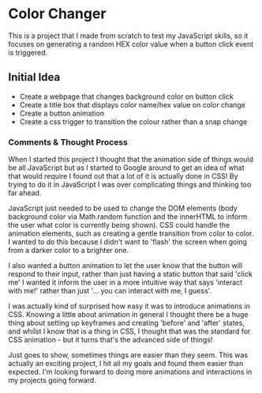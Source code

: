 # Color Changer

This is a project that I made from scratch to test my JavaScript skills, so it focuses on generating a random HEX color value when a button click event is triggered. 

## Initial Idea

- Create a webpage that changes background color on button click
- Create a title box that displays color name/hex value on color change
- Create a button animation
- Create a css trigger to transition the colour rather than a snap change

### Comments & Thought Process

When I started this project I thought that the animation side of things would be all JavaScript but as I started to Google around to get an idea of what that would require I found out that a lot of it is actually done in CSS! By trying to do it in JavaScript I was over complicating things and thinking too far ahead.

JavaScript just needed to be used to change the DOM elements (body background color via Math.random function and the innerHTML to inform the user what color is currently being shown). CSS could handle the animation elements, such as creating a gentle transition from color to color. I wanted to do this because I didn't want to 'flash' the screen when going from a darker color to a brighter one. 

I also wanted a button animation to let the user know that the button will respond to their input, rather than just having a static button that said 'click me' I wanted it inform the user in a more intuitive way that says 'interact with me!' rather than just '... you can interact with me, I guess'.

I was actually kind of surprised how easy it was to introduce animations in CSS. Knowing a little about animation in general I thought there be a huge thing about setting up keyframes and creating 'before' and 'after' states, and whilst I know that is a thing in CSS, I thought that was the standard for CSS animation - but it turns that's the advanced side of things!

Just goes to show, sometimes things are easier than they seem. This was actually an exciting project, I hit all my goals and found them easier than expected. I'm looking forward to doing more animations and interactions in my projects going forward.
